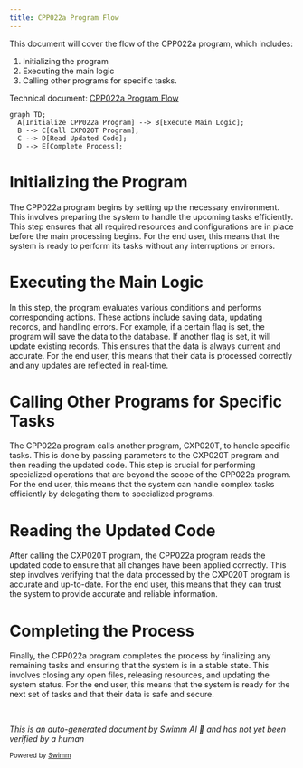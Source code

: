 ```yaml
---
title: CPP022a Program Flow
---
```

This document will cover the flow of the CPP022a program, which includes:

1. Initializing the program
2. Executing the main logic
3. Calling other programs for specific tasks.

Technical document: <SwmLink doc-title="CPP022a Program Flow">[CPP022a Program Flow](/.swm/cpp022a-program-flow.2dalfs47.sw.md)</SwmLink>

```mermaid
graph TD;
  A[Initialize CPP022a Program] --> B[Execute Main Logic];
  B --> C[Call CXP020T Program];
  C --> D[Read Updated Code];
  D --> E[Complete Process];
```

# Initializing the Program

The CPP022a program begins by setting up the necessary environment. This involves preparing the system to handle the upcoming tasks efficiently. This step ensures that all required resources and configurations are in place before the main processing begins. For the end user, this means that the system is ready to perform its tasks without any interruptions or errors.

# Executing the Main Logic

In this step, the program evaluates various conditions and performs corresponding actions. These actions include saving data, updating records, and handling errors. For example, if a certain flag is set, the program will save the data to the database. If another flag is set, it will update existing records. This ensures that the data is always current and accurate. For the end user, this means that their data is processed correctly and any updates are reflected in real-time.

# Calling Other Programs for Specific Tasks

The CPP022a program calls another program, CXP020T, to handle specific tasks. This is done by passing parameters to the CXP020T program and then reading the updated code. This step is crucial for performing specialized operations that are beyond the scope of the CPP022a program. For the end user, this means that the system can handle complex tasks efficiently by delegating them to specialized programs.

# Reading the Updated Code

After calling the CXP020T program, the CPP022a program reads the updated code to ensure that all changes have been applied correctly. This step involves verifying that the data processed by the CXP020T program is accurate and up-to-date. For the end user, this means that they can trust the system to provide accurate and reliable information.

# Completing the Process

Finally, the CPP022a program completes the process by finalizing any remaining tasks and ensuring that the system is in a stable state. This involves closing any open files, releasing resources, and updating the system status. For the end user, this means that the system is ready for the next set of tasks and that their data is safe and secure.

&nbsp;

*This is an auto-generated document by Swimm AI 🌊 and has not yet been verified by a human*

<SwmMeta version="3.0.0" repo-id="Z2l0aHViJTNBJTNBa2VsbG8lM0ElM0Fzd2ltbWlv" repo-name="kello"><sup>Powered by [Swimm](/)</sup></SwmMeta>
